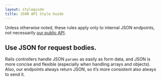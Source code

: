 ```yaml
---
layout: styleguide
title: JSON API Style Guide
---
```


Unless otherwise noted, these rules apply only to internal JSON endpoints, not necessarily [our public API](https://docs.lessonly.com).

## Use JSON for request bodies.

Rails controllers handle JSON `params` as easily as form data, and JSON is more concise and flexible (especially when handling arrays and objects). Also, our endpoints always return JSON, so it’s more consistent also always to send it.
